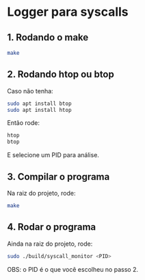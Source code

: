 # Logger para syscalls

## 1. Rodando o make
```sh
make
```

## 2. Rodando htop ou btop
Caso não tenha:
```sh
sudo apt install btop
sudo apt install htop
```

Então rode:
```sh
htop
btop
```

E selecione um PID para análise.

## 3. Compilar o programa
Na raiz do projeto, rode:
```sh
make
```

## 4. Rodar o programa
Ainda na raiz do projeto, rode:
```sh
sudo ./build/syscall_monitor <PID>
```

OBS: o PID é o que você escolheu no passo 2.
